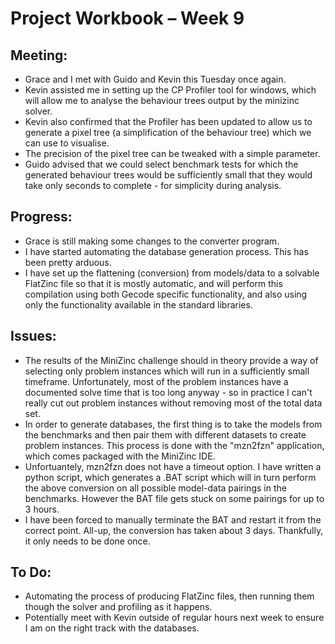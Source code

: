 Project Workbook – Week 9
=========================

Meeting:
--------
- Grace and I met with Guido and Kevin this Tuesday once again. 
- Kevin assisted me in setting up the CP Profiler tool for windows, which will allow me to analyse the behaviour trees output by the minizinc solver. 
- Kevin also confirmed that the Profiler has been updated to allow us to generate a pixel tree (a simplification of the behaviour tree) which we can use to visualise. 
- The precision of the pixel tree can be tweaked with a simple parameter.
- Guido advised that we could select benchmark tests for which the generated behaviour trees would be sufficiently small that they would take only seconds to complete - for simplicity during analysis.
  
Progress:
---------
- Grace is still making some changes to the converter program.
- I have started automating the database generation process. This has been pretty arduous.
- I have set up the flattening (conversion) from models/data to a solvable FlatZinc file so that it is mostly automatic, and will perform this compilation using both Gecode specific functionality, and also using only the functionality available in the standard libraries.

Issues:
-------
- The results of the MiniZinc challenge should in theory provide a way of selecting only problem instances which will run in a sufficiently small timeframe. Unfortunately, most of the problem instances have a documented solve time that is too long anyway - so in practice I can't really cut out problem instances without removing most of the total data set.
- In order to generate databases, the first thing is to take the models from the benchmarks and then pair them with different datasets to create problem instances. This process is done with the "mzn2fzn" application, which comes packaged with the MiniZinc IDE. 
- Unfortuantely, mzn2fzn does not have a timeout option. I have written a python script, which generates a .BAT script which will in turn perform the above conversion on all possible model-data pairings in the benchmarks. However the BAT file gets stuck on some pairings for up to 3 hours.
- I have been forced to manually terminate the BAT and restart it from the correct point. All-up, the conversion has taken about 3 days. Thankfully, it only needs to be done once. 

To Do:
------
- Automating the process of producing FlatZinc files, then running them though the solver and profiling as it happens.
- Potentially meet with Kevin outside of regular hours next week to ensure I am on the right track with the databases.

